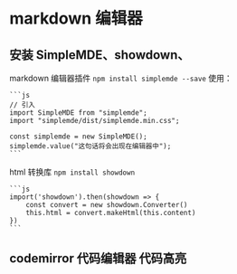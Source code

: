 # markdown 编辑器

## 安装 SimpleMDE、showdown、
markdown 编辑器插件 `npm install simplemde --save`
使用：

    ```js
    // 引入
    import SimpleMDE from "simplemde";
    import "simplemde/dist/simplemde.min.css";

    const simplemde = new SimpleMDE();
    simplemde.value("这句话将会出现在编辑器中");
    ```
html 转换库 `npm install showdown` 

    ```js
    import('showdown').then(showdown => {
        const convert = new showdown.Converter()
        this.html = convert.makeHtml(this.content)
    })
    ```

 ## codemirror 代码编辑器 代码高亮
 